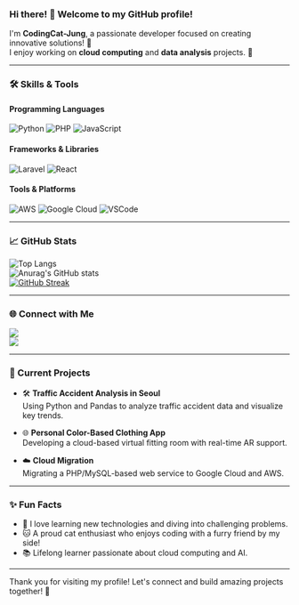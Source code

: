 ### Hi there! 👋 Welcome to my GitHub profile!

I'm **CodingCat-Jung**, a passionate developer focused on creating innovative solutions! 🌟  
I enjoy working on **cloud computing** and **data analysis** projects. 🚀  

---

### 🛠️ Skills & Tools
#### Programming Languages  
![Python](https://img.shields.io/badge/Python-3776AB?style=for-the-badge&logo=python&logoColor=white) 
![PHP](https://img.shields.io/badge/PHP-777BB4?style=for-the-badge&logo=php&logoColor=white) 
![JavaScript](https://img.shields.io/badge/JavaScript-F7DF1E?style=for-the-badge&logo=javascript&logoColor=black)

#### Frameworks & Libraries  
![Laravel](https://img.shields.io/badge/Laravel-FF2D20?style=for-the-badge&logo=laravel&logoColor=white) 
![React](https://img.shields.io/badge/React-61DAFB?style=for-the-badge&logo=react&logoColor=black)

#### Tools & Platforms  
![AWS](https://img.shields.io/badge/AWS-232F3E?style=for-the-badge&logo=amazon-aws&logoColor=white) 
![Google Cloud](https://img.shields.io/badge/Google%20Cloud-4285F4?style=for-the-badge&logo=google-cloud&logoColor=white) 
![VSCode](https://img.shields.io/badge/VSCode-0078D4?style=for-the-badge&logo=visual-studio-code&logoColor=white)

---

### 📈 GitHub Stats
![Top Langs](https://github-readme-stats.vercel.app/api/top-langs/?username=CodingCat-Jung&layout=compact&theme=radical)  
![Anurag's GitHub stats](https://github-readme-stats.vercel.app/api?username=CodingCat-Jung&show_icons=true&theme=radical)  
[![GitHub Streak](https://streak-stats.demolab.com?user=CodingCat-Jung&theme=radical)](https://git.io/streak-stats)

---

### 🌐 Connect with Me
<a href="https://www.instagram.com/myeong_h_01/"><img src="https://img.shields.io/badge/Instagram-E4405F?style=for-the-badge&logo=Instagram&logoColor=white"/></a>  
<a href="mailto:myeonghoon01@google.com"><img src="https://img.shields.io/badge/Email-D14836?style=for-the-badge&logo=Gmail&logoColor=white"/></a>  
  

---

### 🚀 Current Projects
- 🛠️ **Traffic Accident Analysis in Seoul**  
  Using Python and Pandas to analyze traffic accident data and visualize key trends.
  
- 🌐 **Personal Color-Based Clothing App**  
  Developing a cloud-based virtual fitting room with real-time AR support.

- ☁️ **Cloud Migration**  
  Migrating a PHP/MySQL-based web service to Google Cloud and AWS.

---

### ✨ Fun Facts
- 🌟 I love learning new technologies and diving into challenging problems.  
- 🐱 A proud cat enthusiast who enjoys coding with a furry friend by my side!  
- 📚 Lifelong learner passionate about cloud computing and AI.

---

Thank you for visiting my profile! Let's connect and build amazing projects together! 🚀
